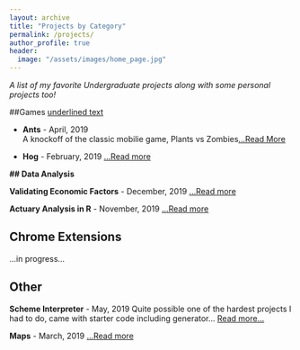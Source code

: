 ```yaml
---
layout: archive
title: "Projects by Category"
permalink: /projects/
author_profile: true
header:
  image: "/assets/images/home_page.jpg"
---
```


*A list of my favorite Undergraduate projects along with some personal projects too!*

##Games <span style="text-decoration: underline">underlined text</span>

+ **Ants** - April, 2019 <br/>
A knockoff of the classic mobilie game, Plants vs Zombies[...Read More](https://poptropicaman52.github.io/ants/)

+ **Hog** - February, 2019
[...Read more](https://poptropicaman52.github.io/hog/)

__## Data Analysis__

**Validating Economic Factors** - December, 2019
[...Read more](https://www.overleaf.com/read/rhfdrkgkzpzx)

**Actuary Analysis in R** - November, 2019
[...Read more](https://poptropicaman52.github.io/claims/)

## Chrome Extensions

...in progress...

## Other

**Scheme Interpreter** - May, 2019
Quite possible one of the hardest projects I had to do, came with starter code including generator...
[Read more...](https://poptropicaman52.github.io/scheme_interpreter/)

**Maps** - March, 2019
[...Read more](https://poptropicaman52.github.io/maps/)

